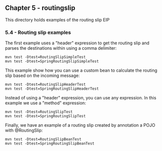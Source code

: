 Chapter 5 - routingslip
----------------

This directory holds examples of the routing slip EIP

### 5.4 - Routing slip examples

The first example uses a "header" expression to get the routing slip and parses the destinations within using a comma delimiter:

	mvn test -Dtest=RoutingSlipSimpleTest
	mvn test -Dtest=SpringRoutingSlipSimpleTest

This example show how you can use a custom bean to calculate the routing slip based on the incoming message:

	mvn test -Dtest=RoutingSlipHeaderTest
	mvn test -Dtest=SpringRoutingSlipHeaderTest

Instead of using a "header" expression, you can use any expression. In this example we use a "method" expression:
	
	mvn test -Dtest=RoutingSlipTest
	mvn test -Dtest=SpringRoutingSlipTest

Finally, we have an example of a routing slip created by annotation a POJO with @RoutingSlip:

	mvn test -Dtest=RoutingSlipBeanTest
	mvn test -Dtest=SpringRoutingSlipBeanTest
	
